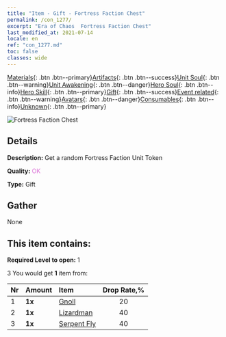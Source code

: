 ```yaml
---
title: "Item - Gift - Fortress Faction Chest"
permalink: /con_1277/
excerpt: "Era of Chaos  Fortress Faction Chest"
last_modified_at: 2021-07-14
locale: en
ref: "con_1277.md"
toc: false
classes: wide
---
```

 [Materials](/Items/){: .btn .btn--primary}[Artifacts](/Items/Artifacts/){: .btn .btn--success}[Unit Soul](/Items/UnitSoul/){: .btn .btn--warning}[Unit Awakening](/Items/UnitAwakening/){: .btn .btn--danger}[Hero Soul](/Items/HeroSoul/){: .btn .btn--info}[Hero Skill](/Items/HeroSkill/){: .btn .btn--primary}[Gift](/Items/Gift/){: .btn .btn--success}[Event related](/Items/Events/){: .btn .btn--warning}[Avatars](/Items/Avatars/){: .btn .btn--danger}[Consumables](/Items/Consumables/){: .btn .btn--info}[Unknown](/Items/Unknown/){: .btn .btn--primary}

 ![Fortress Faction Chest](/images/t/i_904009.png)

## Details
 **Description:** Get a random Fortress Faction Unit Token

 **Quality:** <span style="color: #DA70D6">OK</span>

 **Type:** Gift

## Gather

  None

## This item contains:

 **Required Level to open:** 1

 3 You would get **1** item  from:

  | Nr | Amount |     Item    | Drop Rate,% |
  |:---|:-------|:------------|:---------:|
  | 1 |  **1x** | [Gnoll](/Items/unt_253/) | 20 | 
  | 2 |  **1x** | [Lizardman](/Items/unt_254/) | 40 | 
  | 3 |  **1x** | [Serpent Fly](/Items/unt_255/) | 40 | 
